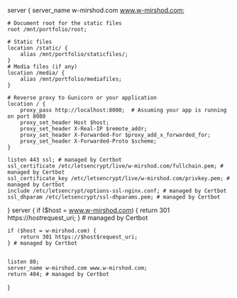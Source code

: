 server {
    server_name w-mirshod.com www.w-mirshod.com;

    # Document root for the static files
    root /mnt/portfolio/root;

    # Static files
    location /static/ {
        alias /mnt/portfolio/staticfiles/;
    }
    # Media files (if any)
    location /media/ {
        alias /mnt/portfolio/mediafiles;
    }

    # Reverse proxy to Gunicorn or your application
    location / {
        proxy_pass http://localhost:8080;  # Assuming your app is running on port 8080
        proxy_set_header Host $host;
        proxy_set_header X-Real-IP $remote_addr;
        proxy_set_header X-Forwarded-For $proxy_add_x_forwarded_for;
        proxy_set_header X-Forwarded-Proto $scheme;
    }

    listen 443 ssl; # managed by Certbot
    ssl_certificate /etc/letsencrypt/live/w-mirshod.com/fullchain.pem; # managed by Certbot
    ssl_certificate_key /etc/letsencrypt/live/w-mirshod.com/privkey.pem; # managed by Certbot
    include /etc/letsencrypt/options-ssl-nginx.conf; # managed by Certbot
    ssl_dhparam /etc/letsencrypt/ssl-dhparams.pem; # managed by Certbot


}
server {
    if ($host = www.w-mirshod.com) {
        return 301 https://$host$request_uri;
    } # managed by Certbot


    if ($host = w-mirshod.com) {
        return 301 https://$host$request_uri;
    } # managed by Certbot


    listen 80;
    server_name w-mirshod.com www.w-mirshod.com;
    return 404; # managed by Certbot
}